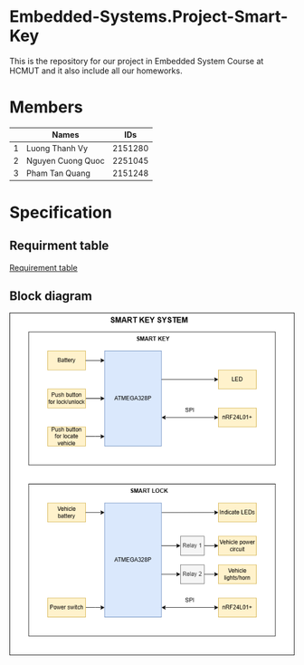 # Embedded-Systems.Project-Smart-Key

This is the repository for our project in Embedded System Course at HCMUT and it also include all our homeworks.

# Members

|     | Names | IDs |
| ------------- | -------------- | -------------- |
| 1 | Luong Thanh Vy | 2151280 |
| 2 | Nguyen Cuong Quoc | 2251045 |
| 3 | Pham Tan Quang | 2151248 |


# Specification

## Requirment table

[Requirement table](https://docs.google.com/spreadsheets/d/1nUn6pa3cHQUdWSz3ERi9wC6BmqBU7rnba5peyX5WJQM/edit?usp=sharing) 

## Block diagram

![Block diagram](./homework1/smart_key_system_diagram.png) 

